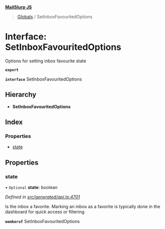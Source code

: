 **[MailSlurp JS](../README.md)**

> [Globals](../README.md) / SetInboxFavouritedOptions

# Interface: SetInboxFavouritedOptions

Options for setting inbox favourite state

**`export`** 

**`interface`** SetInboxFavouritedOptions

## Hierarchy

* **SetInboxFavouritedOptions**

## Index

### Properties

* [state](setinboxfavouritedoptions.md#state)

## Properties

### state

• `Optional` **state**: boolean

*Defined in [src/generated/api.ts:4701](https://github.com/mailslurp/mailslurp-client/blob/e4d4355/src/generated/api.ts#L4701)*

Is the inbox a favorite. Marking an inbox as a favorite is typically done in the dashboard for quick access or filtering

**`memberof`** SetInboxFavouritedOptions
